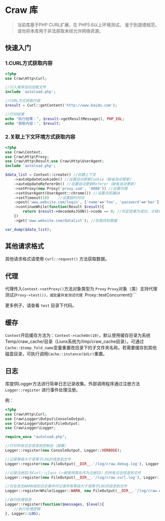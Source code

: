 # Craw 库
> 当前库基于PHP CURL扩展，在 PHP5.6以上环境测试。
> 鉴于到道德规范，请勿将本库用于非法获取未经允许网络资源。

## 快速入门

### 1.CURL方式获取内容
```php
<?php    
use Craw\Http\Curl;

//引入类库自动加载文件
include 'autoload.php';

//CURL方式获取内容
$result = Curl::getContent('http://www.baidu.com');

//打印结果
echo "执行结果：", $result->getResultMessage(), PHP_EOL;
echo "获取内容：", $result;
```
### 2.关联上下文环境方式获取内容
```php
<?php
use Craw\Context;
use Craw\Http\Proxy;
use Craw\Http\Result;use Craw\Http\UserAgent;
include 'autoload.php';

$data_list = Context::create() //创建上下文
    ->autoUpdateCookieOn() //设置自动更新Cookie（缺省自动更新）
    ->autoUpdateRefererOn() //设置自动更新Referer（缺省自动更新）
    ->setProxy(new Proxy('proxy.com', '8080')) //设置代理
    ->setUserAgent(UserAgent::chrome()) //设置浏览器UA
    ->setTimeout(10)    //设置超时时间
    ->post('www.website.com/login', ['name'=>'foo', 'password'=>'bar']) //执行登录
    ->continueWhile(function(Result $result){
        return $result->decodeAsJSON()->code == 0; //判定结果为成功，才继续后续操作
    })
    ->get('www.website.com/datalist'); //拉取目标数据

var_dump($data_list);
```

## 其他请求格式
其他请求格式请使用 ```Curl::request()``` 方法获取数据。

## 代理
代理传入```Context->setProxy()```方法对象类型为 ```Proxy```
```Proxy```对象（类）支持代理测试(```Proxy->test())，或批量并发测试代理 ```Proxy::testConcurrent()```

更多例子，请查看 ``test`` 目录下代码。

## 缓存

```Context```开启缓存方法为：```Context->cacheOn(10)```，默认使用缓存目录为系统Temp/craw_cache/目录（Liunx系统为/tmp/craw_cache目录）。可通过 ```Cache::$temp_fold_name```变量重置改目录下的子文件夹名称。若需要缓存到其他磁盘目录，可执行调用```Cache::instance($dir)```重置。

## 日志

库提供Logger方法进行简单日志记录收集。外部调用程序通过注册方法 ```Logger::register``` 进行事件处理注册。

例：

```php
<?php
use Craw\Http\Curl;
use Craw\Logger\Output\ConsoleOutput;
use Craw\Logger\Output\FileOutput;
use Craw\Logger\Logger;

require_once "autoload.php";

//打印所有日志信息到控制台（屏幕）
Logger::register(new ConsoleOutput, Logger::VERBOSE);

//记录等级大于或等于LOG的信息到文件
Logger::register(new FileOutput(__DIR__.'/log/craw.debug.log'), Logger::LOG);

//记录注册ID为Curl::class（一般使用类名作为注册ID）的所有日志信息到文件
Logger::register(new FileOutput(__DIR__.'/log/craw.curl.log'), Logger::VERBOSE, Curl::class);

//仅在发生WARN级别日志事件时记录所有等级大于或等于LOG的信息到文件
Logger::registerWhile(Logger::WARN, new FileOutput(__DIR__.'/log/craw.error.log'), Logger::LOG);

//自行处理信息
Logger::register(function($messages, $level){
	//执行处理逻辑
}, Logger::LOG);
```

